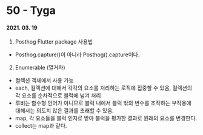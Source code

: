 50 - Tyga
========
#### 2021. 03. 19

1. Posthog Flutter package 사용법
  - Posthog.capture()이 아니라 Posthog().capture이다.

2. Enumerable (열거자)
  - 컬렉션 객체에서 사용 가능
  - each, 컬렉션에 대해서 각각의 요소를 처리하는 로직에 집중할 수 있음, 컬렉션의 각 요소를 순차적으로 블럭에 넘겨 처리
  - 루비는 함수형 언어가 아니므로 블럭 내에서 블럭 밖의 변수를 조작하는 부작용에 대해서는 의도치 않은 결과를 초래할 수 있음.
  - map, 각 요소들을 블럭 인자로 받아 블럭을 평가한 결과로 원래의 요소를 변경한다.
  - collect는 map과 같다.
